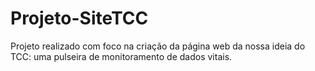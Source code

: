 # Projeto-SiteTCC
Projeto realizado com foco na criação da página web da nossa ideia do TCC: uma pulseira de monitoramento de dados vitais.
